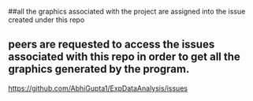 ##all the graphics associated with the project are assigned into the issue created under this repo

## peers are requested to access the issues associated with this repo in order to get all the graphics generated by the program.

https://github.com/AbhiGupta1/ExpDataAnalysis/issues
